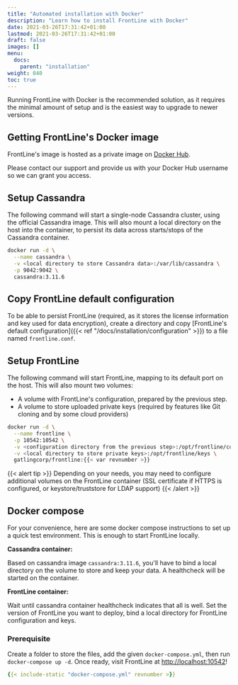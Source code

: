 ```yaml
---
title: "Automated installation with Docker"
description: "Learn how to install FrontLine with Docker"
date: 2021-03-26T17:31:42+01:00
lastmod: 2021-03-26T17:31:42+01:00
draft: false
images: []
menu:
  docs:
    parent: "installation"
weight: 040
toc: true
---
```


Running FrontLine with Docker is the recommended solution, as it requires the minimal amount of setup and is the easiest way to upgrade to newer versions.

## Getting FrontLine's Docker image

FrontLine's image is hosted as a private image on [Docker Hub](https://hub.docker.com/r/gatlingcorp/frontline).

Please contact our support and provide us with your Docker Hub username so we can grant you access.

## Setup Cassandra

The following command will start a single-node Cassandra cluster, using the official Cassandra image.
This will also mount a local directory on the host into the container, to persist its data across starts/stops of the Cassandra container.

```bash
docker run -d \
  --name cassandra \
  -v <local directory to store Cassandra data>:/var/lib/cassandra \
  -p 9042:9042 \
  cassandra:3.11.6
```

## Copy FrontLine default configuration

To be able to persist FrontLine (required, as it stores the license information and key used for data encryption), create a directory and copy [FrontLine's default configuration]({{< ref "/docs/installation/configuration" >}}) to a file named `frontline.conf`.

## Setup FrontLine

The following command will start FrontLine, mapping to its default port on the host.
This will also mount two volumes:

* A volume with FrontLine's configuration, prepared by the previous step.
* A volume to store uploaded private keys (required by features like Git cloning and by some cloud providers)

```bash
docker run -d \
  --name frontline \
  -p 10542:10542 \
  -v <configuration directory from the previous step>:/opt/frontline/conf \
  -v <local directory to store private keys>:/opt/frontline/keys \
  gatlingcorp/frontline:{{< var revnumber >}}
```

{{< alert tip >}}
Depending on your needs, you may need to configure additional volumes on the FrontLine container (SSL certificate if HTTPS is configured, or keystore/truststore for LDAP support)
{{< /alert >}}

## Docker compose

For your convenience, here are some docker compose instructions to set up a quick test environment. This is enough to start FrontLine locally.

**Cassandra container:**

Based on cassandra image `cassandra:3.11.6`, you'll have to bind a local directory on the volume to store and keep your data. A healthcheck will be started on the container.

**FrontLine container:**

Wait until cassandra container healthcheck indicates that all is well.
Set the version of FrontLine you want to deploy, bind a local directory for FrontLine configuration and keys.

### Prerequisite

Create a folder to store the files, add the given `docker-compose.yml`, then run `docker-compose up -d`.
Once ready, visit FrontLine at [http://localhost:10542](http://localhost:10542)!

```yaml
{{< include-static "docker-compose.yml" revnumber >}}
```
